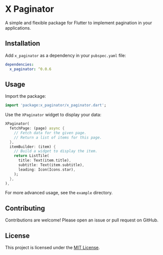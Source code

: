 # X Paginator

A simple and flexible package for Flutter to implement pagination in your applications.

## Installation

Add `x_paginator` as a dependency in your `pubspec.yaml` file:

```yaml
dependencies:
  x_paginator: ^0.0.6
```

## Usage

Import the package:

```dart
import 'package:x_paginator/x_paginator.dart';
```

Use the `XPaginator` widget to display your data:

```dart
XPaginator(
  fetchPage: (page) async {
    // Fetch data for the given page.
    // Return a list of items for this page.
  },
  itemBuilder: (item) {
    // Build a widget to display the item.
    return ListTile(
      title: Text(item.title),
      subtitle: Text(item.subtitle),
      leading: Icon(Icons.star),
    );
  },
),
```

For more advanced usage, see the `example` directory.

## Contributing

Contributions are welcome! Please open an issue or pull request on GitHub.

## License

This project is licensed under the [MIT License](https://opensource.org/licenses/MIT).